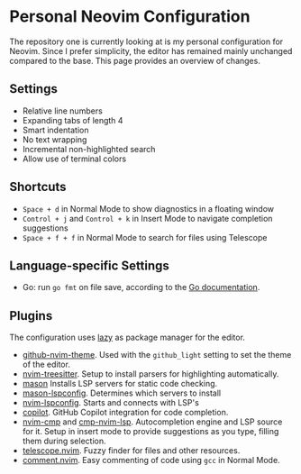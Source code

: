 # Personal Neovim Configuration

The repository one is currently looking at is my personal configuration for Neovim.
Since I prefer simplicity, the editor has remained mainly unchanged compared to the base.
This page provides an overview of changes.


## Settings

- Relative line numbers
- Expanding tabs of length 4
- Smart indentation
- No text wrapping
- Incremental non-highlighted search
- Allow use of terminal colors


## Shortcuts

- `Space + d` in Normal Mode to show diagnostics in a floating window
- `Control + j` and `Control + k` in Insert Mode to navigate completion suggestions
- `Space + f + f` in Normal Mode to search for files using Telescope


## Language-specific Settings

- Go: run `go fmt` on file save, according to the [Go documentation](https://go.dev/gopls/editor/vim).


## Plugins

The configuration uses [lazy](https://github.com/folke/lazy.nvim) as package manager for the editor.

- [github-nvim-theme](https://github.com/projekt0n/github-nvim-theme).
  Used with the `github_light` setting to set the theme of the editor.
- [nvim-treesitter](https://github.com/nvim-treesitter/nvim-treesitter).
  Setup to install parsers for highlighting automatically.
- [mason](https://github.com/mason-org/mason.nvim)
  Installs LSP servers for static code checking.
- [mason-lspconfig](https://github.com/mason-org/mason-lspconfig.nvim).
  Determines which servers to install
- [nvim-lspconfig](https://github.com/neovim/nvim-lspconfig).
  Starts and connects with LSP's
- [copilot](https://github.com/github/copilot.vim).
  GitHub Copilot integration for code completion.
- [nvim-cmp](https://github.com/hrsh7th/nvim-cmp) and [cmp-nvim-lsp](https://github.com/hrsh7th/cmp-nvim-lsp).
  Autocompletion engine and LSP source for it.
  Setup in insert mode to provide suggestions as you type, filling them during selection.
- [telescope.nvim](https://github.com/nvim-telescope/telescope.nvim).
  Fuzzy finder for files and other resources.
- [comment.nvim](https://github.com/numToStr/Comment.nvim).
  Easy commenting of code using `gcc` in Normal Mode.
